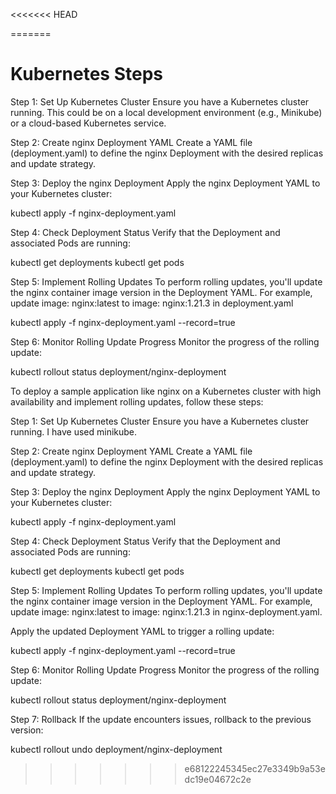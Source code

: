 <<<<<<< HEAD

=======
# Kubernetes Steps

Step 1: Set Up Kubernetes Cluster
Ensure you have a Kubernetes cluster running. This could be on a local development environment (e.g., Minikube) or a cloud-based Kubernetes service.

Step 2: Create nginx Deployment YAML
Create a YAML file (deployment.yaml) to define the nginx Deployment with the desired replicas and update strategy.

Step 3: Deploy the nginx Deployment
Apply the nginx Deployment YAML to your Kubernetes cluster:

kubectl apply -f nginx-deployment.yaml

Step 4: Check Deployment Status
Verify that the Deployment and associated Pods are running:

kubectl get deployments
kubectl get pods

Step 5: Implement Rolling Updates
To perform rolling updates, you'll update the nginx container image version in the Deployment YAML. For example, update image: nginx:latest to image: nginx:1.21.3 in deployment.yaml

kubectl apply -f nginx-deployment.yaml --record=true


Step 6: Monitor Rolling Update Progress
Monitor the progress of the rolling update:

kubectl rollout status deployment/nginx-deployment



To deploy a sample application like nginx on a Kubernetes cluster with high availability and implement rolling updates, follow these steps:

Step 1: Set Up Kubernetes Cluster
Ensure you have a Kubernetes cluster running. I have used minikube.


Step 2: Create nginx Deployment YAML
Create a YAML file (deployment.yaml) to define the nginx Deployment with the desired replicas and update strategy.



Step 3: Deploy the nginx Deployment
Apply the nginx Deployment YAML to your Kubernetes cluster:

kubectl apply -f nginx-deployment.yaml



Step 4: Check Deployment Status
Verify that the Deployment and associated Pods are running:

kubectl get deployments
kubectl get pods


Step 5: Implement Rolling Updates
To perform rolling updates, you'll update the nginx container image version in the Deployment YAML. For example, update image: nginx:latest to image: nginx:1.21.3 in nginx-deployment.yaml.

Apply the updated Deployment YAML to trigger a rolling update:

kubectl apply -f nginx-deployment.yaml --record=true


Step 6: Monitor Rolling Update Progress
Monitor the progress of the rolling update:

kubectl rollout status deployment/nginx-deployment



Step 7: Rollback 
If the update encounters issues, rollback to the previous version:

kubectl rollout undo deployment/nginx-deployment
>>>>>>> e68122245345ec27e3349b9a53edc19e04672c2e
